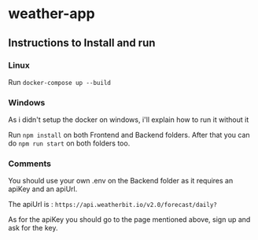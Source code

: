 # weather-app

## Instructions to Install and run

### Linux

Run `docker-compose up --build`

### Windows

As i didn't setup the docker on windows, i'll explain how to run it without it

Run `npm install` on both Frontend and Backend folders.
After that you can do `npm run start` on both folders too.

### Comments

You should use your own .env on the Backend folder as it requires an apiKey and an apiUrl.

The apiUrl is : `https://api.weatherbit.io/v2.0/forecast/daily?`

As for the apiKey you should go to the page mentioned above, sign up and ask for the key.
